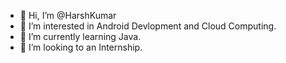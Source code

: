 - 👋 Hi, I’m @HarshKumar
- 👀 I’m interested in Android Devlopment and Cloud Computing.
- 🌱 I’m currently learning Java.
- 💞️ I’m looking to an Internship.



